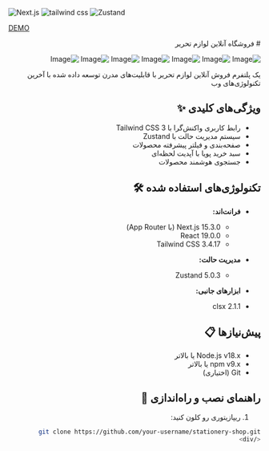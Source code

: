 ![Next.js](https://img.shields.io/badge/Next.js-15.2.4-black?logo=next.js&style=flat)
![tailwind css](https://img.shields.io/badge/tailwindcss-3.4.17-blue)
![Zustand](https://img.shields.io/badge/Zustand-5.0.3-lightgrey)

[DEMO](https://shop-virgools.vercel.app/)

<div dir="rtl">
# فروشگاه آنلاین لوازم تحریر

![Image](https://github.com/user-attachments/assets/0137e378-9d71-4a24-a669-4851bc40cf97)
![Image](https://github.com/user-attachments/assets/10645b34-49c8-45ad-82fd-20b2eb11e19e)
![Image](https://github.com/user-attachments/assets/b3186e01-17da-4b6f-9ded-1d0fc27ecf61)
![Image](https://github.com/user-attachments/assets/9ebad678-ee1a-4056-994b-98de675985df)
![Image](https://github.com/user-attachments/assets/6e53798b-3e4c-4965-b134-004e91afddc9)
![Image](https://github.com/user-attachments/assets/f266a1a6-21cc-4c25-9e1e-2cb7c5ef376f)
![Image](https://github.com/user-attachments/assets/aed246d1-2cd2-429d-ba77-3329b779dd3e)

یک پلتفرم فروش آنلاین لوازم تحریر با قابلیت‌های مدرن توسعه داده شده با آخرین تکنولوژی‌های وب

## ویژگی‌های کلیدی ✨
- رابط کاربری واکنش‌گرا با Tailwind CSS 3
- سیستم مدیریت حالت با Zustand
- صفحه‌بندی و فیلتر پیشرفته محصولات
- سبد خرید پویا با آپدیت لحظه‌ای
- جستجوی هوشمند محصولات

## تکنولوژی‌های استفاده شده 🛠️
- **فرانت‌اند:** 
  - Next.js 15.3.0 (با App Router)
  - React 19.0.0
  - Tailwind CSS 3.4.17
- **مدیریت حالت:** 
  - Zustand 5.0.3
- **ابزارهای جانبی:**

- clsx 2.1.1
## پیش‌نیازها 📋
- Node.js v18.x یا بالاتر
- npm v9.x یا بالاتر
- Git (اختیاری)

## راهنمای نصب و راه‌اندازی 🚀

1. ریپازیتوری رو کلون کنید:
```bash
git clone https://github.com/your-username/stationery-shop.git
</div>
